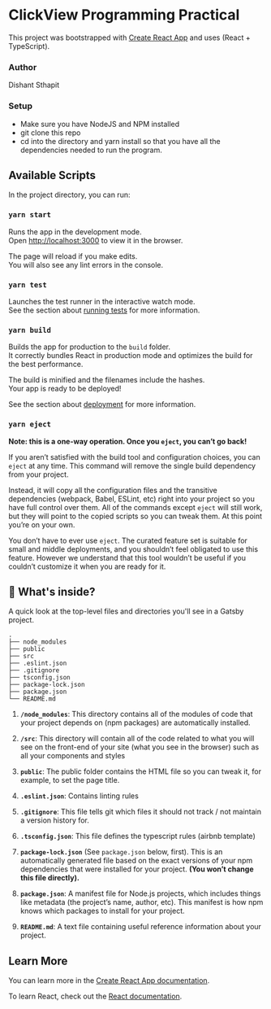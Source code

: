 # ClickView Programming Practical

This project was bootstrapped with [Create React App](https://github.com/facebook/create-react-app) and uses (React + TypeScript).

### Author
Dishant Sthapit

### Setup
 * Make sure you have NodeJS and NPM installed
 * git clone this repo
 * cd into the directory and yarn install so that you have all the dependencies needed to run the program.

## Available Scripts

In the project directory, you can run:

### `yarn start`

Runs the app in the development mode.\
Open [http://localhost:3000](http://localhost:3000) to view it in the browser.

The page will reload if you make edits.\
You will also see any lint errors in the console.

### `yarn test`

Launches the test runner in the interactive watch mode.\
See the section about [running tests](https://facebook.github.io/create-react-app/docs/running-tests) for more information.

### `yarn build`

Builds the app for production to the `build` folder.\
It correctly bundles React in production mode and optimizes the build for the best performance.

The build is minified and the filenames include the hashes.\
Your app is ready to be deployed!

See the section about [deployment](https://facebook.github.io/create-react-app/docs/deployment) for more information.

### `yarn eject`

**Note: this is a one-way operation. Once you `eject`, you can’t go back!**

If you aren’t satisfied with the build tool and configuration choices, you can `eject` at any time. This command will remove the single build dependency from your project.

Instead, it will copy all the configuration files and the transitive dependencies (webpack, Babel, ESLint, etc) right into your project so you have full control over them. All of the commands except `eject` will still work, but they will point to the copied scripts so you can tweak them. At this point you’re on your own.

You don’t have to ever use `eject`. The curated feature set is suitable for small and middle deployments, and you shouldn’t feel obligated to use this feature. However we understand that this tool wouldn’t be useful if you couldn’t customize it when you are ready for it.

 ## 📁 What's inside?

A quick look at the top-level files and directories you'll see in a Gatsby project.

    .
    ├── node_modules
    ├── public
    ├── src
    ├── .eslint.json
    ├── .gitignore
    ├── tsconfig.json
    ├── package-lock.json
    ├── package.json
    └── README.md

1.  **`/node_modules`**: This directory contains all of the modules of code that your project depends on (npm packages) are automatically installed.

2.  **`/src`**: This directory will contain all of the code related to what you will see on the front-end of your site (what you see in the browser) such as all your components and styles

3.  **`public`**:  The public folder contains the HTML file so you can tweak it, for example, to set the page title. 

4.  **`.eslint.json`**: Contains linting rules

5.  **`.gitignore`**: This file tells git which files it should not track / not maintain a version history for.

6.  **`.tsconfig.json`**: This file defines the typescript rules (airbnb template)

7. **`package-lock.json`** (See `package.json` below, first). This is an automatically generated file based on the exact versions of your npm dependencies that were installed for your project. **(You won’t change this file directly).**

8. **`package.json`**: A manifest file for Node.js projects, which includes things like metadata (the project’s name, author, etc). This manifest is how npm knows which packages to install for your project.

9. **`README.md`**: A text file containing useful reference information about your project.
## Learn More

You can learn more in the [Create React App documentation](https://facebook.github.io/create-react-app/docs/getting-started).

To learn React, check out the [React documentation](https://reactjs.org/).